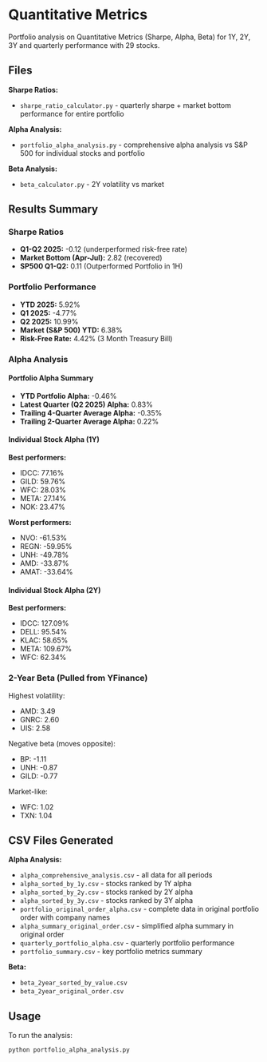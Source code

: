 # Quantitative Metrics
Portfolio analysis on Quantitative Metrics (Sharpe, Alpha, Beta) for 1Y, 2Y, 3Y and quarterly performance with 29 stocks.

## Files
**Sharpe Ratios:**
- `sharpe_ratio_calculator.py` - quarterly sharpe + market bottom performance for entire portfolio

**Alpha Analysis:**
- `portfolio_alpha_analysis.py` - comprehensive alpha analysis vs S&P 500 for individual stocks and portfolio

**Beta Analysis:**  
- `beta_calculator.py` - 2Y volatility vs market

## Results Summary

### Sharpe Ratios
- **Q1-Q2 2025:** -0.12 (underperformed risk-free rate)
- **Market Bottom (Apr-Jul):** 2.82 (recovered)
- **SP500 Q1-Q2:** 0.11 (Outperformed Portfolio in 1H)

### Portfolio Performance
- **YTD 2025:** 5.92%
- **Q1 2025:** -4.77%
- **Q2 2025:** 10.99%  
- **Market (S&P 500) YTD:** 6.38%
- **Risk-Free Rate:** 4.42% (3 Month Treasury Bill)

### Alpha Analysis

#### Portfolio Alpha Summary
- **YTD Portfolio Alpha:** -0.46%
- **Latest Quarter (Q2 2025) Alpha:** 0.83%
- **Trailing 4-Quarter Average Alpha:** -0.35%
- **Trailing 2-Quarter Average Alpha:** 0.22%

#### Individual Stock Alpha (1Y)
**Best performers:**
- IDCC: 77.16%
- GILD: 59.76%
- WFC: 28.03%
- META: 27.14%
- NOK: 23.47%

**Worst performers:**
- NVO: -61.53%
- REGN: -59.95%
- UNH: -49.78%
- AMD: -33.87%
- AMAT: -33.64%

#### Individual Stock Alpha (2Y)
**Best performers:**
- IDCC: 127.09%
- DELL: 95.54%
- KLAC: 58.65%
- META: 109.67%
- WFC: 62.34%

### 2-Year Beta (Pulled from YFinance)
Highest volatility:
- AMD: 3.49 
- GNRC: 2.60
- UIS: 2.58

Negative beta (moves opposite):
- BP: -1.11
- UNH: -0.87
- GILD: -0.77

Market-like:
- WFC: 1.02
- TXN: 1.04

## CSV Files Generated

**Alpha Analysis:**
- `alpha_comprehensive_analysis.csv` - all data for all periods
- `alpha_sorted_by_1y.csv` - stocks ranked by 1Y alpha
- `alpha_sorted_by_2y.csv` - stocks ranked by 2Y alpha
- `alpha_sorted_by_3y.csv` - stocks ranked by 3Y alpha
- `portfolio_original_order_alpha.csv` - complete data in original portfolio order with company names
- `alpha_summary_original_order.csv` - simplified alpha summary in original order
- `quarterly_portfolio_alpha.csv` - quarterly portfolio performance
- `portfolio_summary.csv` - key portfolio metrics summary

**Beta:**
- `beta_2year_sorted_by_value.csv`
- `beta_2year_original_order.csv`


## Usage
To run the analysis:
```python
python portfolio_alpha_analysis.py
